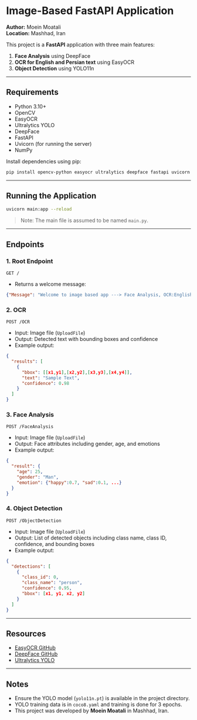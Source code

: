 # Image-Based FastAPI Application

**Author:** Moein Moatali  
**Location:** Mashhad, Iran

This project is a **FastAPI** application with three main features:
1. **Face Analysis** using DeepFace
2. **OCR for English and Persian text** using EasyOCR
3. **Object Detection** using YOLO11n

---

## Requirements

- Python 3.10+
- OpenCV
- EasyOCR
- Ultralytics YOLO
- DeepFace
- FastAPI
- Uvicorn (for running the server)
- NumPy

Install dependencies using pip:

```bash
pip install opencv-python easyocr ultralytics deepface fastapi uvicorn numpy
```

---

## Running the Application

```bash
uvicorn main:app --reload
```
> Note: The main file is assumed to be named `main.py`.

---

## Endpoints

### 1. Root Endpoint
```
GET /
```
- Returns a welcome message:
```json
{"Message": "Welcome to image based app ---> Face Analysis, OCR:English-Persian, Object detection."}
```

### 2. OCR
```
POST /OCR
```
- Input: Image file (`UploadFile`)
- Output: Detected text with bounding boxes and confidence
- Example output:
```json
{
  "results": [
    {
      "bbox": [[x1,y1],[x2,y2],[x3,y3],[x4,y4]],
      "text": "Sample Text",
      "confidence": 0.98
    }
  ]
}
```

### 3. Face Analysis
```
POST /FaceAnalysis
```
- Input: Image file (`UploadFile`)
- Output: Face attributes including gender, age, and emotions
- Example output:
```json
{
  "result": {
    "age": 25,
    "gender": "Man",
    "emotion": {"happy":0.7, "sad":0.1, ...}
  }
}
```

### 4. Object Detection
```
POST /ObjectDetection
```
- Input: Image file (`UploadFile`)
- Output: List of detected objects including class name, class ID, confidence, and bounding boxes
- Example output:
```json
{
  "detections": [
    {
      "class_id": 0,
      "class_name": "person",
      "confidence": 0.95,
      "bbox": [x1, y1, x2, y2]
    }
  ]
}
```

---

## Resources

- [EasyOCR GitHub](https://github.com/JaidedAI/EasyOCR)  
- [DeepFace GitHub](https://github.com/serengil/deepface)  
- [Ultralytics YOLO](https://www.ultralytics.com)

---

## Notes

- Ensure the YOLO model (`yolo11n.pt`) is available in the project directory.
- YOLO training data is in `coco8.yaml` and training is done for 3 epochs.
- This project was developed by **Moein Moatali** in Mashhad, Iran.

